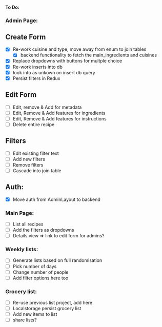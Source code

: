 #### To Do:

### Admin Page: 
## Create Form
- [x] Re-work cuisine and type, move away from enum to join tables 
  - [x] backend functionality to fetch the main_ingredients and cuisines 
- [x] Replace dropdowns with buttons for multple choice 
- [x] Re-work inserts into db 
- [x] look into as unkown on insert db query
- [x] Persist filters in Redux

## Edit Form 
- [ ] Edit, remove & Add for metadata
- [ ] Edit, Remove & Add features for ingredients 
- [ ] Edit, Remove & Add features for instructions 
- [ ] Delete entire recipe 

## Filters
- [ ] Edit existing filter text
- [ ] Add new filters
- [ ] Remove filters
 - [ ] Cascade into join table

## Auth: 
- [x] Move auth from AdminLayout to backend

### Main Page: 
- [ ] List all recipes 
- [ ] Add the filters as dropdowns 
- [ ] Details view => link to edit form for admins? 

### Weekly lists: 
- [ ] Generate lists based on full randomisation 
 - [ ] Pick number of days  
 - [ ] Change number of people
 - [ ] Add filter options here too 
 
### Grocery list: 
- [ ] Re-use previous list project, add here 
 - [ ] Localstorage persist grocery list
 - [ ] Add new items to list 
 - [ ] share lists?
